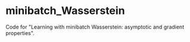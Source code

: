 # minibatch_Wasserstein
Code for "Learning with minibatch Wasserstein: asymptotic and gradient properties".
